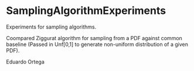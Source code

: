 # SamplingAlgorithmExperiments

Experiments for sampling algorithms. 

Coompared Ziggurat algorithm for sampling from a PDF against common baseline (Passed in Unf[0,1] to generate non-uniform distribution of a given PDF).

Eduardo Ortega
